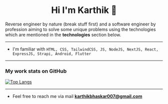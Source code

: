 <h1 align="center">Hi I'm Karthik 🙏 </h1>

Reverse engineer by nature (break stuff first) and a software engineer by profession aiming to solve some unique problems using the technologies which are mentioned in the **technologies** section below.

---
- I'm familiar with ```HTML, CSS, TailwindCSS, JS, NodeJS, NextJS, React, ExpressJS, Strapi, Android, Flutter```

---

<h3>My work stats on GitHub</h3>

[![Top Langs](https://github-readme-stats.vercel.app/api/top-langs/?username=imkarthikb&layout=compact&hide=java,html,css&theme=radical)](https://github.com/anuraghazra/github-readme-stats)

---

- Feel free to reach me via mail **karthikbhaskar007@gmail.com**
